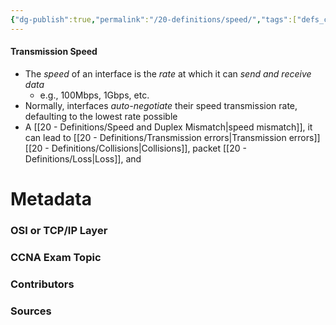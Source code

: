 ```yaml
---
{"dg-publish":true,"permalink":"/20-definitions/speed/","tags":["defs_ccna"]}
---
```


#### Transmission Speed
- The *speed* of an interface is the *rate* at which it can *send and receive data*
	- e.g., 100Mbps, 1Gbps, etc.
- Normally, interfaces *auto-negotiate* their speed transmission rate, defaulting to the lowest rate possible
- A [[20 - Definitions/Speed and Duplex Mismatch\|speed mismatch]], it can lead to [[20 - Definitions/Transmission errors\|Transmission errors]] [[20 - Definitions/Collisions\|Collisions]], packet [[20 - Definitions/Loss\|Loss]],  and 







# Metadata
### OSI or TCP/IP Layer

### CCNA Exam Topic

### Contributors

### Sources

